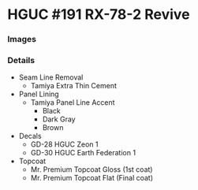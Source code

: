 # HGUC #191 RX-78-2 Revive
### Images

### Details
- Seam Line Removal
  - Tamiya Extra Thin Cement
- Panel Lining
  - Tamiya Panel Line Accent
    - Black
    - Dark Gray
    - Brown
- Decals
  - GD-28 HGUC Zeon 1
  - GD-30 HGUC Earth Federation 1
- Topcoat
  - Mr. Premium Topcoat Gloss (1st coat)
  - Mr. Premium Topcoat Flat (Final coat)
